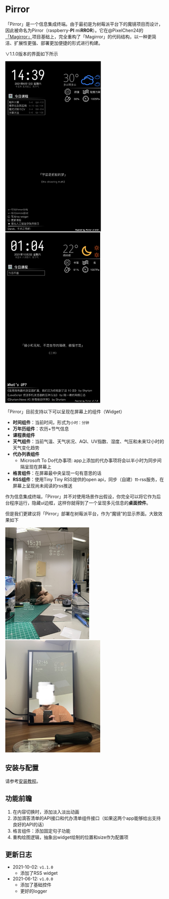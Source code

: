 # Pirror
「Pirror」是一个信息集成终端。由于最初是为树莓派平台下的魔镜项目而设计，因此被命名为Pirror（raspberry-**PI** mi**RROR**）。它在@PixelChen24的[「Magirror」](https://github.com/PixelChen24/Magirror)项目基础上，完全重构了「Magirror」的代码结构，以一种更简洁、扩展性更强、部署更加便捷的形式进行构建。

∨1.1.0版本的界面如下所示

<p float="middle">
  <img src="docs/img/v1_demo.png" width="302" />
  <img src="docs/img/v1.1_demo.png" width="300" />
</p>

「Pirror」目前支持以下可以呈现在屏幕上的组件（Widget）
+ **时间组件**：当前时间，形式为`小时：分钟`
+ **万年历组件**：农历+节气信息
+ **课程表组件**
+ **天气组件**：当前气温、天气状况、AQI、UV指数、湿度、气压和未来12小时的天气变化趋势
+ **代办列表组件**
  + Microsoft To Do代办事项: app上添加的代办事项将会以半小时为同步间隔呈现在屏幕上
+ **格言组件**：在屏幕最中央呈现一句有意思的话
+ **RSS组件**：使用Tiny Tiny RSS提供的open api，同步（自建）tt-rss服务，在屏幕上呈现尚未阅读的rss推送

作为信息集成终端，「Pirror」并不对使用场景作出假设，你完全可以将它作为后台程序运行，隐藏ui边框，这样你就得到了一个呈现多元信息的**桌面控件**。

但是我们更建议将「Pirror」部署在树莓派平台，作为“魔镜”的显示界面。大致效果如下
<p float="middle">
  <img src="docs/img/demo1.jpg" width="265" />
  <img src="docs/img/demo3.png" width="300" />
</p>

## 安装与配置
请参考[安装教程](docs/tutorial.md)。

## 功能前瞻
1. 在内容切换时，添加淡入淡出动画
2. 添加滴答清单的API接口和代办清单组件接口（如果这两个app能够给出支持良好的API的话）
3. 格言组件：添加固定句子功能
4. 重构绘图逻辑，抽象出widget绘制的位置和size作为配置项

## 更新日志
+ 2021-10-02: `v1.1.0`
  + 添加了RSS widget
+ 2021-06-12: `v1.0.0`
  + 添加了基础控件
  + 更好的logger

